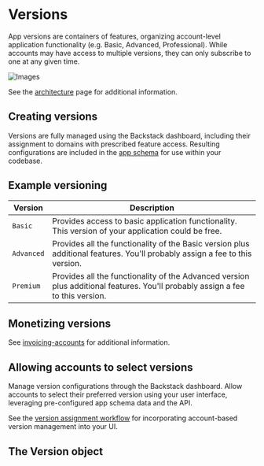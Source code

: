 # Versions

App versions are containers of features, organizing account-level application functionality (e.g. Basic, Advanced, Professional). While accounts may have access to multiple versions, they can only subscribe to one at any given time.

![Images](/images/diagrams/versions.svg)

See the [architecture](/architecture) page for additional information.


## Creating versions

Versions are fully managed using the Backstack dashboard, including their assignment to domains with prescribed feature access. Resulting configurations are included in the [app schema](/app-schemas) for use within your codebase.


## Example versioning


| Version | Description |
| --- | --- |
| `Basic` | Provides access to basic application functionality. This version of your application could be free. |
| `Advanced` | Provides all the functionality of the Basic version plus additional features. You'll probably assign a fee to this version. |
| `Premium` | Provides all the functionality of the Advanced version plus additional features. You'll probably assign a fee to this version. |


## Monetizing versions

<!--@include: ./includes/auto-invoiced-fees.md-->


See [invoicing-accounts](/invoicing-accounts) for additional information.

## Allowing accounts to select versions

Manage version configurations through the Backstack dashboard. Allow accounts to select their preferred version using your user interface, leveraging pre-configured app schema data and the API.

<!--@include: ./includes/version-list.md-->


See the [version assignment workflow](/version-assignment) for incorporating account-based version management into your UI.


## The Version object

<!--@include: ./includes/objects/version.md-->
<!--@include: ./includes/objects/properties/version.md-->

